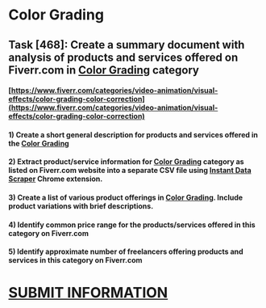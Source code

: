 # Color Grading
## Task [468]: Create a summary document with analysis of products and services offered on Fiverr.com in [Color Grading](https://www.fiverr.com/categories/video-animation/visual-effects/color-grading-color-correction) category
#### [https://www.fiverr.com/categories/video-animation/visual-effects/color-grading-color-correction](https://www.fiverr.com/categories/video-animation/visual-effects/color-grading-color-correction)
#### 1) Create a short general description for products and services offered in the [Color Grading](https://www.fiverr.com/categories/video-animation/visual-effects/color-grading-color-correction)
#### 2) Extract product/service information for [Color Grading](https://www.fiverr.com/categories/video-animation/visual-effects/color-grading-color-correction) category as listed on Fiverr.com website into a separate CSV file using [Instant Data Scraper](https://chrome.google.com/webstore/detail/instant-data-scraper/ofaokhiedipichpaobibbnahnkdoiiah) Chrome extension.
#### 3) Create a list of various product offerings in [Color Grading](https://www.fiverr.com/categories/video-animation/visual-effects/color-grading-color-correction). Include product variations with brief descriptions.
#### 4) Identify common price range for the products/services offered in this category on Fiverr.com
#### 5) Identify approximate number of freelancers offering products and services in this category on Fiverr.com

# [SUBMIT INFORMATION](https://forms.office.com/r/8AEKjkLxKG)
